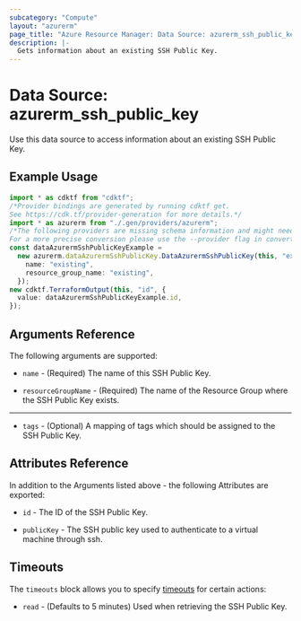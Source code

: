 ```yaml
---
subcategory: "Compute"
layout: "azurerm"
page_title: "Azure Resource Manager: Data Source: azurerm_ssh_public_key"
description: |-
  Gets information about an existing SSH Public Key.
---
```


# Data Source: azurerm\_ssh\_public\_key

Use this data source to access information about an existing SSH Public Key.

## Example Usage

```typescript
import * as cdktf from "cdktf";
/*Provider bindings are generated by running cdktf get.
See https://cdk.tf/provider-generation for more details.*/
import * as azurerm from "./.gen/providers/azurerm";
/*The following providers are missing schema information and might need manual adjustments to synthesize correctly: azurerm.
For a more precise conversion please use the --provider flag in convert.*/
const dataAzurermSshPublicKeyExample =
  new azurerm.dataAzurermSshPublicKey.DataAzurermSshPublicKey(this, "example", {
    name: "existing",
    resource_group_name: "existing",
  });
new cdktf.TerraformOutput(this, "id", {
  value: dataAzurermSshPublicKeyExample.id,
});

```

## Arguments Reference

The following arguments are supported:

*   `name` - (Required) The name of this SSH Public Key.

*   `resourceGroupName` - (Required) The name of the Resource Group where the SSH Public Key exists.

***

* `tags` - (Optional) A mapping of tags which should be assigned to the SSH Public Key.

## Attributes Reference

In addition to the Arguments listed above - the following Attributes are exported:

*   `id` - The ID of the SSH Public Key.

*   `publicKey` - The SSH public key used to authenticate to a virtual machine through ssh.

## Timeouts

The `timeouts` block allows you to specify [timeouts](https://www.terraform.io/language/resources/syntax#operation-timeouts) for certain actions:

* `read` - (Defaults to 5 minutes) Used when retrieving the SSH Public Key.
